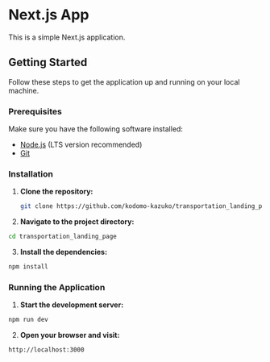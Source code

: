 # Next.js App

This is a simple Next.js application.

## Getting Started

Follow these steps to get the application up and running on your local machine.

### Prerequisites

Make sure you have the following software installed:

- [Node.js](https://nodejs.org/) (LTS version recommended)
- [Git](https://git-scm.com/)

### Installation

1. **Clone the repository:**

   ```sh
   git clone https://github.com/kodomo-kazuko/transportation_landing_page
   ```

2. **Navigate to the project directory:**

```sh
cd transportation_landing_page
```

3. **Install the dependencies:**

```sh
npm install
```

### Running the Application

1.  **Start the development server:**

```sh
npm run dev
```

2.  **Open your browser and visit:**

```sh
http://localhost:3000
```
